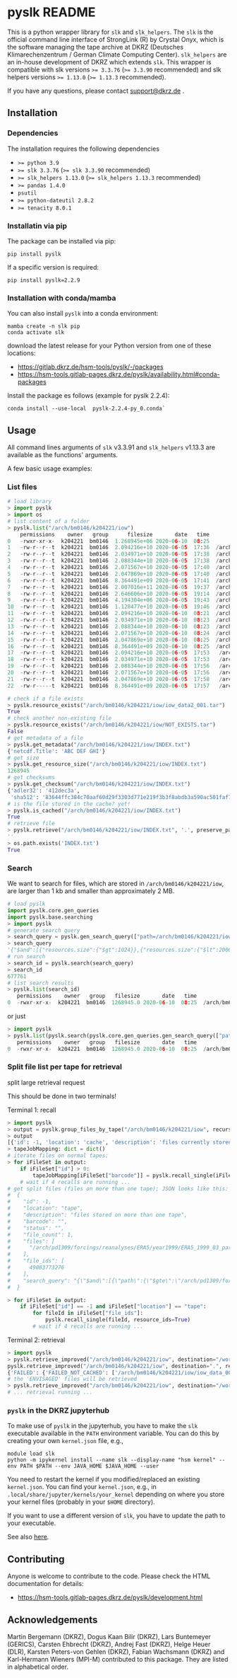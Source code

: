 # pyslk README

This is a python wrapper library for `slk` and `slk_helpers`. The `slk` is the official command line interface of StrongLink (R) by Crystal Onyx, which is the software managing the tape archive at DKRZ (Deutsches Klimarechenzentrum / German Climate Computing Center). `slk_helpers` are an in-house development of DKRZ which extends `slk`. This wrapper is compatible with slk versions `>= 3.3.76` (`>= 3.3.90` recommended) and slk helpers versions `>= 1.13.0` (`>= 1.13.3` recommended).

If you have any questions, please contact support@dkrz.de .


## Installation

### Dependencies

The installation requires the following dependencies

* `>= python 3.9`
* `>= slk 3.3.76` (`>= slk 3.3.90` recommended)
* `>= slk_helpers 1.13.0` (`>= slk_helpers 1.13.3` recommended)
* `>= pandas 1.4.0`
* `psutil`
* `>= python-dateutil 2.8.2`
* `>= tenacity 8.0.1`


### Installatin via pip

The package can be installed via pip:

```console
pip install pyslk
```

If a specific version is required:

```console
pip install pyslk=2.2.9
```

### Installation with conda/mamba

You can also install `pyslk` into a conda environment:

```console
mamba create -n slk pip
conda activate slk
```

download the latest release for your Python version from one of these locations:

* https://gitlab.dkrz.de/hsm-tools/pyslk/-/packages
* https://hsm-tools.gitlab-pages.dkrz.de/pyslk/availability.html#conda-packages

Install the package es follows (example for pyslk 2.2.4):

```console
conda install --use-local  pyslk-2.2.4-py_0.conda`
```


## Usage

All command lines arguments of `slk` v3.3.91 and `slk_helpers` v1.13.3 are available as the functions' arguments.

A few basic usage examples:

### List files

```python
# load library
> import pyslk
> import os
# list content of a folder
> pyslk.list("/arch/bm0146/k204221/iow")
    permissions    owner   group      filesize       date   time                                    filename
0   -rwxr-xr-x-  k204221  bm0146  1.268945e+06 2020-06-10  08:25          /arch/bm0146/k204221/iow/INDEX.txt
1   -rw-r--r--t  k204221  bm0146  2.094216e+10 2020-06-05  17:36  /arch/bm0146/k204221/iow/iow_data2_001.tar
2   -rw-r--r--t  k204221  bm0146  2.034971e+10 2020-06-05  17:38  /arch/bm0146/k204221/iow/iow_data2_002.tar
3   -rw-r--r--t  k204221  bm0146  2.088344e+10 2020-06-05  17:38  /arch/bm0146/k204221/iow/iow_data2_003.tar
4   -rw-r--r--t  k204221  bm0146  2.071567e+10 2020-06-05  17:40  /arch/bm0146/k204221/iow/iow_data2_004.tar
5   -rw-r--r--t  k204221  bm0146  2.047869e+10 2020-06-05  17:40  /arch/bm0146/k204221/iow/iow_data2_005.tar
6   -rw-r--r--t  k204221  bm0146  8.364491e+09 2020-06-05  17:41  /arch/bm0146/k204221/iow/iow_data2_006.tar
7   -rw-r--r--t  k204221  bm0146  2.007016e+11 2020-06-05  19:37  /arch/bm0146/k204221/iow/iow_data3_001.tar
8   -rw-r--r--t  k204221  bm0146  2.646606e+10 2020-06-05  19:14  /arch/bm0146/k204221/iow/iow_data3_002.tar
9   -rw-r--r--t  k204221  bm0146  4.194304e+06 2020-06-05  19:43  /arch/bm0146/k204221/iow/iow_data4_001.tar
10  -rw-r--r--t  k204221  bm0146  1.128477e+10 2020-06-05  19:46  /arch/bm0146/k204221/iow/iow_data4_002.tar
11  -rw-r--r--t  k204221  bm0146  2.094216e+10 2020-06-10  08:21  /arch/bm0146/k204221/iow/iow_data5_001.tar
12  -rw-r--r--t  k204221  bm0146  2.034971e+10 2020-06-10  08:23  /arch/bm0146/k204221/iow/iow_data5_002.tar
13  -rw-r--r--t  k204221  bm0146  2.088344e+10 2020-06-10  08:23  /arch/bm0146/k204221/iow/iow_data5_003.tar
14  -rw-r--r--t  k204221  bm0146  2.071567e+10 2020-06-10  08:24  /arch/bm0146/k204221/iow/iow_data5_004.tar
15  -rw-r--r--t  k204221  bm0146  2.047869e+10 2020-06-10  08:25  /arch/bm0146/k204221/iow/iow_data5_005.tar
16  -rw-r--r--t  k204221  bm0146  8.364491e+09 2020-06-10  08:25  /arch/bm0146/k204221/iow/iow_data5_006.tar
17  -rw-r--r--t  k204221  bm0146  2.094216e+10 2020-06-05  17:53   /arch/bm0146/k204221/iow/iow_data_001.tar
18  -rw-r--r--t  k204221  bm0146  2.034971e+10 2020-06-05  17:53   /arch/bm0146/k204221/iow/iow_data_002.tar
19  -rw-r--r--t  k204221  bm0146  2.088344e+10 2020-06-05  17:56   /arch/bm0146/k204221/iow/iow_data_003.tar
20  -rw-r--r--t  k204221  bm0146  2.071567e+10 2020-06-05  17:56   /arch/bm0146/k204221/iow/iow_data_004.tar
21  -rw-r--r--t  k204221  bm0146  2.047869e+10 2020-06-05  17:58   /arch/bm0146/k204221/iow/iow_data_005.tar
22  -rw-r-----t  k204221  bm0146  8.364491e+09 2020-06-05  17:57   /arch/bm0146/k204221/iow/iow_data_006.tar

# check if a file exists
> pyslk.resource_exists("/arch/bm0146/k204221/iow/iow_data2_001.tar")
True
# check another non-existing file
> pyslk.resource_exists("/arch/bm0146/k204221/iow/NOT_EXISTS.tar")
False
# get metadata of a file
> pyslk.get_metadata("/arch/bm0146/k204221/iow/INDEX.txt")
{'netcdf.Title': 'ABC DEF GHI'}
# get size
> pyslk.get_resource_size("/arch/bm0146/k204221/iow/INDEX.txt")
1268945
# get checksums
> pyslk.get_checksum("/arch/bm0146/k204221/iow/INDEX.txt")
{'adler32': '412dec3a',
 'sha512': '83644ffc384c70aaf60d29f3303d771e219f3b3f8abdb3a590ac501faf7abbeb371ee4b6b949a1cdc3fa7c44438cd6643f877e8c1ab27d8fe5cc26eb06896d99'}
# is the file stored in the cache? yet!
> pyslk.is_cached("/arch/bm0146/k204221/iow/INDEX.txt")
True
# retrieve file
> pyslk.retrieve("/arch/bm0146/k204221/iow/INDEX.txt", '.', preserve_path=False)
''
> os.path.exists('INDEX.txt')
True
```

### Search

We want to search for files, which are stored in `/arch/bm0146/k204221/iow`, are larger than 1 kb and smaller
than approximately 2 MB.

```python
# load pyslk
import pyslk.core.gen_queries
import pyslk.base.searching
> import pyslk
# generate search query
> search_query = pyslk.gen_search_query(["path=/arch/bm0146/k204221/iow", "resources.size>1024", "resources.size<2000000"])
> search_query
'{"$and":[{"resources.size":{"$gt":1024}},{"resources.size":{"$lt":2000000}},{"path":{"$gte":"/arch/bm0146/k204221/iow","$max_iterations":1}}]}'
# run search
> search_id = pyslk.search(search_query)
> search_id
677761
# list search results
> pyslk.list(search_id)
   permissions    owner   group   filesize       date   time                            filename
0  -rwxr-xr-x-  k204221  bm0146  1268945.0 2020-06-10  08:25  /arch/bm0146/k204221/iow/INDEX.txt
```

or just

```python
> import pyslk
> pyslk.list(pyslk.search(pyslk.core.gen_queries.gen_search_query(["path=/arch/bm0146/k204221/iow", "resources.size>1024", "resources.size<2000000"])))
   permissions    owner   group   filesize       date   time                            filename
0  -rwxr-xr-x-  k204221  bm0146  1268945.0 2020-06-10  08:25  /arch/bm0146/k204221/iow/INDEX.txt
```

### Split file list per tape for retrieval

split large retrieval request

This should be done in two terminals!

Terminal 1: recall

```python
> import pyslk
> output = pyslk.group_files_by_tape("/arch/bm0146/k204221/iow", recursive=True)
> output
[{'id': -1, 'location': 'cache', 'description': 'files currently stored in the HSM cache', 'barcode': '', 'status': '', 'file_count': 2, 'files': ['/arch/bm0146/k204221/iow/iow_data4_001.tar', '/arch/bm0146/k204221/iow/INDEX.txt'], 'file_ids': [49058705506, 49058705497], 'search_query': '{"$and":[{"path":{"$gte":"/arch/bm0146/k204221/iow"}},{"smart_pool":"slpstor"}]}'}, {'id': 93505, 'location': 'tape', 'description': 'files stored on the tape with the given ID and barcode/label', 'barcode': 'M10211M8', 'status': 'AVAILABLE', 'file_count': 1, 'files': ['/arch/bm0146/k204221/iow/iow_data3_001.tar'], 'file_ids': [49058705504], 'search_query': '{"$and":[{"path":{"$gte":"/arch/bm0146/k204221/iow"}},{"tape_barcode":"M10211M8"}]}'}, {'id': 75696, 'location': 'tape', 'description': 'files stored on the tape with the given ID and barcode/label', 'barcode': 'C25543L6', 'status': 'AVAILABLE', 'file_count': 2, 'files': ['/arch/bm0146/k204221/iow/iow_data_006.tar', '/arch/bm0146/k204221/iow/iow_data2_001.tar'], 'file_ids': [49058705519, 49058705498], 'search_query': '{"$and":[{"path":{"$gte":"/arch/bm0146/k204221/iow"}},{"tape_barcode":"C25543L6"}]}'}, {'id': 75719, 'location': 'tape', 'description': 'files stored on the tape with the given ID and barcode/label', 'barcode': 'C25566L6', 'status': 'AVAILABLE', 'file_count': 2, 'files': ['/arch/bm0146/k204221/iow/iow_data5_006.tar', '/arch/bm0146/k204221/iow/iow_data5_002.tar'], 'file_ids': [49058705513, 49058705509], 'search_query': '{"$and":[{"path":{"$gte":"/arch/bm0146/k204221/iow"}},{"tape_barcode":"C25566L6"}]}'}, {'id': 75718, 'location': 'tape', 'description': 'files stored on the tape with the given ID and barcode/label', 'barcode': 'C25565L6', 'status': 'AVAILABLE', 'file_count': 1, 'files': ['/arch/bm0146/k204221/iow/iow_data5_004.tar'], 'file_ids': [49058705511], 'search_query': '{"$and":[{"path":{"$gte":"/arch/bm0146/k204221/iow"}},{"tape_barcode":"C25565L6"}]}'}, {'id': 75691, 'location': 'tape', 'description': 'files stored on the tape with the given ID and barcode/label', 'barcode': 'C25538L6', 'status': 'AVAILABLE', 'file_count': 5, 'files': ['/arch/bm0146/k204221/iow/iow_data_004.tar', '/arch/bm0146/k204221/iow/iow_data3_002.tar', '/arch/bm0146/k204221/iow/iow_data2_006.tar', '/arch/bm0146/k204221/iow/iow_data2_004.tar', '/arch/bm0146/k204221/iow/iow_data2_003.tar'], 'file_ids': [49058705517, 49058705505, 49058705503, 49058705501, 49058705500], 'search_query': '{"$and":[{"path":{"$gte":"/arch/bm0146/k204221/iow"}},{"tape_barcode":"C25538L6"}]}'}, {'id': 75723, 'location': 'tape', 'description': 'files stored on the tape with the given ID and barcode/label', 'barcode': 'C25570L6', 'status': 'AVAILABLE', 'file_count': 1, 'files': ['/arch/bm0146/k204221/iow/iow_data5_003.tar'], 'file_ids': [49058705510], 'search_query': '{"$and":[{"path":{"$gte":"/arch/bm0146/k204221/iow"}},{"tape_barcode":"C25570L6"}]}'}, {'id': 75690, 'location': 'tape', 'description': 'files stored on the tape with the given ID and barcode/label', 'barcode': 'C25537L6', 'status': 'AVAILABLE', 'file_count': 1, 'files': ['/arch/bm0146/k204221/iow/iow_data_002.tar'], 'file_ids': [49058705515], 'search_query': '{"$and":[{"path":{"$gte":"/arch/bm0146/k204221/iow"}},{"tape_barcode":"C25537L6"}]}'}, {'id': 75722, 'location': 'tape', 'description': 'files stored on the tape with the given ID and barcode/label', 'barcode': 'C25569L6', 'status': 'AVAILABLE', 'file_count': 2, 'files': ['/arch/bm0146/k204221/iow/iow_data5_005.tar', '/arch/bm0146/k204221/iow/iow_data5_001.tar'], 'file_ids': [49058705512, 49058705508], 'search_query': '{"$and":[{"path":{"$gte":"/arch/bm0146/k204221/iow"}},{"tape_barcode":"C25569L6"}]}'}, {'id': 75693, 'location': 'tape', 'description': 'files stored on the tape with the given ID and barcode/label', 'barcode': 'C25540L6', 'status': 'AVAILABLE', 'file_count': 1, 'files': ['/arch/bm0146/k204221/iow/iow_data_005.tar'], 'file_ids': [49058705518], 'search_query': '{"$and":[{"path":{"$gte":"/arch/bm0146/k204221/iow"}},{"tape_barcode":"C25540L6"}]}'}, {'id': 75692, 'location': 'tape', 'description': 'files stored on the tape with the given ID and barcode/label', 'barcode': 'C25539L6', 'status': 'AVAILABLE', 'file_count': 2, 'files': ['/arch/bm0146/k204221/iow/iow_data_003.tar', '/arch/bm0146/k204221/iow/iow_data4_002.tar'], 'file_ids': [49058705516, 49058705507], 'search_query': '{"$and":[{"path":{"$gte":"/arch/bm0146/k204221/iow"}},{"tape_barcode":"C25539L6"}]}'}, {'id': 75695, 'location': 'tape', 'description': 'files stored on the tape with the given ID and barcode/label', 'barcode': 'C25542L6', 'status': 'AVAILABLE', 'file_count': 3, 'files': ['/arch/bm0146/k204221/iow/iow_data_001.tar', '/arch/bm0146/k204221/iow/iow_data2_002.tar', '/arch/bm0146/k204221/iow/iow_data2_005.tar'], 'file_ids': [49058705514, 49058705499, 49058705502], 'search_query': '{"$and":[{"path":{"$gte":"/arch/bm0146/k204221/iow"}},{"tape_barcode":"C25542L6"}]}'}]
> tapeJobMapping: dict = dict()
# iterate files on normal tapes:
> for iFileSet in output:
    if iFileSet["id"] > 0:
        tapeJobMapping[iFileSet["barcode"]] = pyslk.recall_single(iFileSet["file_ids"], resource_ids=True)
    # wait if 4 recalls are running ...
# get split files (files on more than one tape); JSON looks like this:
#  {
#    "id": -1,
#    "location": "tape",
#    "description": "files stored on more than one tape",
#    "barcode": "",
#    "status": "",
#    "file_count": 1,
#    "files": [
#      "/arch/pd1309/forcings/reanalyses/ERA5/year1999/ERA5_1999_03_part2.tar"
#    ],
#    "file_ids": [
#      49083773276
#    ],
#    "search_query": "{\"$and\":[{\"path\":{\"$gte\":\"/arch/pd1309/forcings/reanalyses/ERA5/year1999\",\"$max_depth\":1}},{\"resources.name\":{\"$regex\":\"ERA5_1999_03_part2.tar\"}}]}"
#  }

> for iFileSet in output:
    if iFileSet["id"] == -1 and iFileSet["location"] == "tape":
        for fileId in iFileSet["file_ids"]:
            pyslk.recall_single(fileId, resource_ids=True)
        # wait if 4 recalls are running ...
```

Terminal 2: retrieval

```python
> import pyslk
> pyslk.retrieve_improved("/arch/bm0146/k204221/iow", destination="/work/ab1234/test", recursive=True, preserve_path=True, dry_run=True)
pyslk.retrieve_improved("/arch/bm0146/k204221/iow", destination=".", recursive=True, preserve_path=True, dry_run=True)
{'FAILED': {'FAILED_NOT_CACHED': ['/arch/bm0146/k204221/iow/iow_data_006.tar', ...]}, 'ENVISAGED': {'ENVISAGED': ['/arch/bm0146/k204221/iow/iow_data4_001.tar', '/arch/bm0146/k204221/iow/INDEX.txt']}, 'FILES': {'/arch/bm0146/k204221/iow/iow_data_006.tar': '/work/ab1234/test/./arch/bm0146/k204221/iow/iow_data_006.tar', ..., '/arch/bm0146/k204221/iow/INDEX.txt': '/work/ab1234/test/./arch/bm0146/k204221/iow/INDEX.txt'}}
# the 'ENVISAGED' files will be retrieved
> pyslk.retrieve_improved("/arch/bm0146/k204221/iow", destination="/work/ab1234/test", recursive=True, preserve_path=True)
# ... retrieval running ...
```


### `pyslk` in the DKRZ jupyterhub

To make use of `pyslk` in the jupyterhub, you have to make the `slk` executable
available in the `PATH` environment variable. You can do this by creating your own
`kernel.json` file, e.g.,

```console
module load slk
python -m ipykernel install --name slk --display-name "hsm kernel" --env PATH $PATH --env JAVA_HOME $JAVA_HOME --user
```

You need to restart the kernel if you modified/replaced an existing `kernel.json`. You can find
your `kernel.json`, e.g., in `.local/share/jupyter/kernels/your_kernel` depending
on where you store your kernel files (probably in your `$HOME` directory).

If you want to use a different version of `slk`, you have to update the path to your executable.

See also [here](https://jupyterhub.gitlab-pages.dkrz.de/jupyterhub-docs/posts/2020/nosuchfile.html).

## Contributing

Anyone is welcome to contribute to the code. Please check the HTML documentation for details:

* https://hsm-tools.gitlab-pages.dkrz.de/pyslk/development.html


## Acknowledgements

Martin Bergemann (DKRZ), Dogus Kaan Bilir (DKRZ), Lars Buntemeyer (GERICS), Carsten Ehbrecht (DKRZ), Andrej Fast (DKRZ), Helge Heuer (DLR), Karsten Peters-von Gehlen (DKRZ), Fabian Wachsmann (DKRZ) and Karl-Hermann Wieners (MPI-M) contributed to this package. They are listed in alphabetical order.
